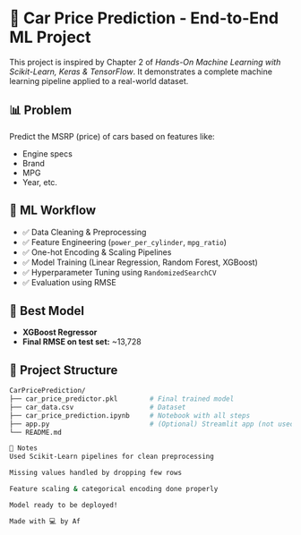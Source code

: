 # 🚗 Car Price Prediction - End-to-End ML Project

This project is inspired by Chapter 2 of *Hands-On Machine Learning with Scikit-Learn, Keras & TensorFlow*. It demonstrates a complete machine learning pipeline applied to a real-world dataset.

## 📊 Problem

Predict the MSRP (price) of cars based on features like:
- Engine specs
- Brand
- MPG
- Year, etc.

## 🔧 ML Workflow

- ✅ Data Cleaning & Preprocessing
- ✅ Feature Engineering (`power_per_cylinder`, `mpg_ratio`)
- ✅ One-hot Encoding & Scaling Pipelines
- ✅ Model Training (Linear Regression, Random Forest, XGBoost)
- ✅ Hyperparameter Tuning using `RandomizedSearchCV`
- ✅ Evaluation using RMSE

## 🧠 Best Model

- **XGBoost Regressor**
- **Final RMSE on test set:** ~13,728

## 📁 Project Structure

```bash
CarPricePrediction/
├── car_price_predictor.pkl        # Final trained model
├── car_data.csv                   # Dataset
├── car_price_prediction.ipynb     # Notebook with all steps
├── app.py                         # (Optional) Streamlit app (not used)
└── README.md

📌 Notes
Used Scikit-Learn pipelines for clean preprocessing

Missing values handled by dropping few rows

Feature scaling & categorical encoding done properly

Model ready to be deployed!

Made with 💻 by Af